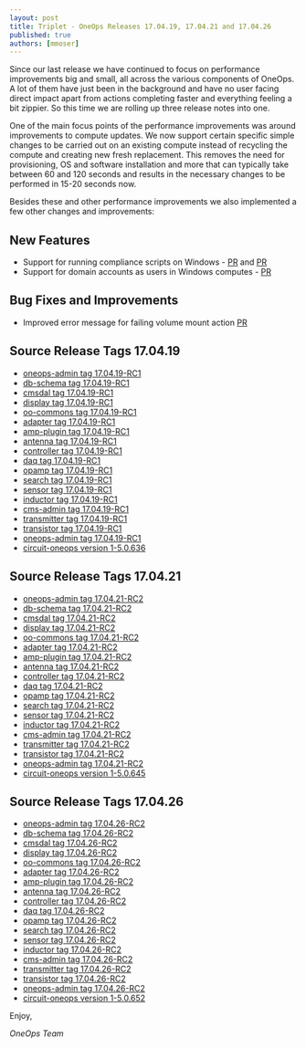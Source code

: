 ```yaml
---
layout: post
title: Triplet - OneOps Releases 17.04.19, 17.04.21 and 17.04.26
published: true
authors: [mmoser]
---
```


Since our last release we have continued to focus on performance improvements big and small, all across the various
components of OneOps. A lot of them have just been in the background and have no user facing direct impact apart from
actions completing faster and everything feeling a bit zippier. So this time we are rolling up three release notes into
one. 

<!--more-->

One of the main focus points of the performance improvements was around improvements to compute updates. We now support
certain specific simple changes to be carried out on an existing compute instead of recycling the compute and creating
new fresh replacement. This removes the need for provisioning, OS and software installation and more that can typically
take between 60 and 120 seconds and results in the necessary changes to be performed in 15-20 seconds now.

Besides these and other performance improvements we also implemented a few other changes and improvements:

## New Features

* Support for running compliance scripts on Windows - [PR](https://github.com/oneops/circuit-oneops-1/pull/806)
and [PR](https://github.com/oneops/oneops-admin/pull/184)
* Support for domain accounts as users in Windows computes - [PR](https://github.com/oneops/circuit-oneops-1/pull/798)

## Bug Fixes and Improvements

* Improved error message for failing volume mount action [PR](https://github.com/oneops/circuit-oneops-1/pull/811)

## Source Release Tags 17.04.19

- [oneops-admin tag 17.04.19-RC1](https://github.com/oneops/oneops-admin/tree/17.04.19-RC1)
- [db-schema tag 17.04.19-RC1](https://github.com/oneops/db-schema/tree/17.04.19-RC1)
- [cmsdal tag 17.04.19-RC1](https://github.com/oneops/cmsdal/tree/17.04.19-RC1)
- [display tag 17.04.19-RC1](https://github.com/oneops/display/tree/17.04.19-RC1)
- [oo-commons tag 17.04.19-RC1](https://github.com/oneops/oo-commons/tree/17.04.19-RC1)
- [adapter tag 17.04.19-RC1](https://github.com/oneops/adapter/tree/17.04.19-RC1)
- [amp-plugin tag 17.04.19-RC1](https://github.com/oneops/amq-plugin/tree/17.04.19-RC1)
- [antenna tag 17.04.19-RC1](https://github.com/oneops/antenna/tree/17.04.19-RC1)
- [controller tag 17.04.19-RC1](https://github.com/oneops/controller/tree/17.04.19-RC1)
- [daq tag 17.04.19-RC1](https://github.com/oneops/daq/tree/17.04.19-RC1)
- [opamp tag 17.04.19-RC1](https://github.com/oneops/opamp/tree/17.04.19-RC1)
- [search tag 17.04.19-RC1](https://github.com/oneops/search/tree/17.04.19-RC1)
- [sensor tag 17.04.19-RC1](https://github.com/oneops/sensor/tree/17.04.19-RC1)
- [inductor tag 17.04.19-RC1](https://github.com/oneops/inductor/tree/17.04.19-RC1)
- [cms-admin tag 17.04.19-RC1](https://github.com/oneops/cms-admin/tree/17.04.19-RC1)
- [transmitter tag 17.04.19-RC1](https://github.com/oneops/transmitter/tree/17.04.19-RC1)
- [transistor tag 17.04.19-RC1](https://github.com/oneops/transistor/tree/17.04.19-RC1)
- [oneops-admin tag 17.04.19-RC1](https://github.com/oneops/oneops-admin/tree/17.04.19-RC1)
- [circuit-oneops version 1-5.0.636](https://github.com/oneops/circuit-oneops-1/releases/tag/circuit-oneops-1-5.0.636)

## Source Release Tags 17.04.21

- [oneops-admin tag 17.04.21-RC2](https://github.com/oneops/oneops-admin/tree/17.04.21-RC2)
- [db-schema tag 17.04.21-RC2](https://github.com/oneops/db-schema/tree/17.04.21-RC2)
- [cmsdal tag 17.04.21-RC2](https://github.com/oneops/cmsdal/tree/17.04.21-RC2)
- [display tag 17.04.21-RC2](https://github.com/oneops/display/tree/17.04.21-RC2)
- [oo-commons tag 17.04.21-RC2](https://github.com/oneops/oo-commons/tree/17.04.21-RC2)
- [adapter tag 17.04.21-RC2](https://github.com/oneops/adapter/tree/17.04.21-RC2)
- [amp-plugin tag 17.04.21-RC2](https://github.com/oneops/amq-plugin/tree/17.04.21-RC2)
- [antenna tag 17.04.21-RC2](https://github.com/oneops/antenna/tree/17.04.21-RC2)
- [controller tag 17.04.21-RC2](https://github.com/oneops/controller/tree/17.04.21-RC2)
- [daq tag 17.04.21-RC2](https://github.com/oneops/daq/tree/17.04.21-RC2)
- [opamp tag 17.04.21-RC2](https://github.com/oneops/opamp/tree/17.04.21-RC2)
- [search tag 17.04.21-RC2](https://github.com/oneops/search/tree/17.04.21-RC2)
- [sensor tag 17.04.21-RC2](https://github.com/oneops/sensor/tree/17.04.21-RC2)
- [inductor tag 17.04.21-RC2](https://github.com/oneops/inductor/tree/17.04.21-RC2)
- [cms-admin tag 17.04.21-RC2](https://github.com/oneops/cms-admin/tree/17.04.21-RC2)
- [transmitter tag 17.04.21-RC2](https://github.com/oneops/transmitter/tree/17.04.21-RC2)
- [transistor tag 17.04.21-RC2](https://github.com/oneops/transistor/tree/17.04.21-RC2)
- [oneops-admin tag 17.04.21-RC2](https://github.com/oneops/oneops-admin/tree/17.04.21-RC2)
- [circuit-oneops version 1-5.0.645](https://github.com/oneops/circuit-oneops-1/releases/tag/circuit-oneops-1-5.0.645)

## Source Release Tags 17.04.26

- [oneops-admin tag 17.04.26-RC2](https://github.com/oneops/oneops-admin/tree/17.04.26-RC2)
- [db-schema tag 17.04.26-RC2](https://github.com/oneops/db-schema/tree/17.04.26-RC2)
- [cmsdal tag 17.04.26-RC2](https://github.com/oneops/cmsdal/tree/17.04.26-RC2)
- [display tag 17.04.26-RC2](https://github.com/oneops/display/tree/17.04.26-RC2)
- [oo-commons tag 17.04.26-RC2](https://github.com/oneops/oo-commons/tree/17.04.26-RC2)
- [adapter tag 17.04.26-RC2](https://github.com/oneops/adapter/tree/17.04.26-RC2)
- [amp-plugin tag 17.04.26-RC2](https://github.com/oneops/amq-plugin/tree/17.04.26-RC2)
- [antenna tag 17.04.26-RC2](https://github.com/oneops/antenna/tree/17.04.26-RC2)
- [controller tag 17.04.26-RC2](https://github.com/oneops/controller/tree/17.04.26-RC2)
- [daq tag 17.04.26-RC2](https://github.com/oneops/daq/tree/17.04.26-RC2)
- [opamp tag 17.04.26-RC2](https://github.com/oneops/opamp/tree/17.04.26-RC2)
- [search tag 17.04.26-RC2](https://github.com/oneops/search/tree/17.04.26-RC2)
- [sensor tag 17.04.26-RC2](https://github.com/oneops/sensor/tree/17.04.26-RC2)
- [inductor tag 17.04.26-RC2](https://github.com/oneops/inductor/tree/17.04.26-RC2)
- [cms-admin tag 17.04.26-RC2](https://github.com/oneops/cms-admin/tree/17.04.26-RC2)
- [transmitter tag 17.04.26-RC2](https://github.com/oneops/transmitter/tree/17.04.26-RC2)
- [transistor tag 17.04.26-RC2](https://github.com/oneops/transistor/tree/17.04.26-RC2)
- [oneops-admin tag 17.04.26-RC2](https://github.com/oneops/oneops-admin/tree/17.04.26-RC2)
- [circuit-oneops version 1-5.0.652](https://github.com/oneops/circuit-oneops-1/releases/tag/circuit-oneops-1-5.0.652)

Enjoy,

_OneOps Team_
